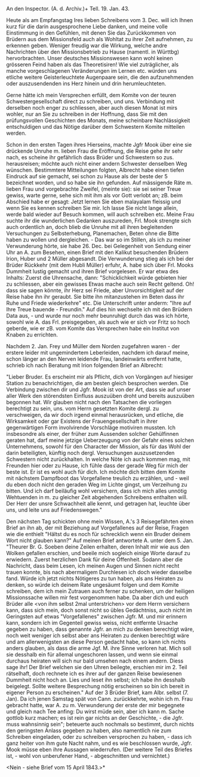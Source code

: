 An den Inspector. (A. d. Archiv.)+
 Tell. 19. Jan. 43.

Heute als am Empfangstag Ires lieben Schreibens vom 3. Dec. will ich Ihnen kurz für die darin ausgesprochene Liebe danken, und meine volle Einstimmung in den Gefühlen, mit denen Sie das Zurückkommen von Brüdern aus dem Missionsfeld auch als Wohltat zu ihrer Zeit aufnehmen, zu erkennen geben. Weniger freudig war die Wirkung, welche andre Nachrichten über den Missionsbetrieb zu Hause (namentl. in Württbg) hervorbrachten. Unser deutsches Missionswesen kann wohl keinen grösseren Feind haben als das Theoretisiren! Wie viel zuträglicher, als manche vorgeschlagenen Veränderungen im Lernen etc. würden uns etliche weitere Geisterleuchtete Augenpaare sein, die den aufzunehmenden oder auszusendenden ins Herz hinein und drin herumleuchteten.

Gerne hätte ich mein Versprechen erfüllt, dem Komite von der teuren Schwestergesellschaft direct zu schreiben, und uns. Verbindung mit derselben noch enger zu schliessen, aber auch diesen Monat ist mirs wohler, nur an Sie zu schreiben in der Hoffnung, dass Sie mit den prüfungsvollen Geschichten des Monats, meine scheinbare Nachlässigkeit entschuldigen und das Nötige darüber dem Schwestern Komite mitteilen werden.

Schon in den ersten Tagen ihres Hierseins, machte Jgfr Mook über eine sie drückende Unruhe m. lieben Frau die Eröffnung, die Reise gehe ihr sehr nach, es scheine ihr gefährlich dass Brüder und Schwestern so zus. herausreisen; möchte auch nicht einer andern Schwester denselben Weg wünschen. Bestimmtere Mitteilungen folgten, Albrecht habe einen tiefen Eindruck auf sie gemacht, sei schon zu Hause als der beste der 5 bezeichnet worden, und so habe sie ihn gefunden. Auf mässigende Räte m. lieben Frau und vorgebrachte Zweifel, (meinte sie): sie sei seiner Treue gewiss, warte gerne, sehe sich mit ihm als vor Gott verlobt an; zB. beim Abschied habe er gesagt: Jetzt lernen Sie eben malayalam fleissig und wenn Sie es kennen schreiben Sie mir. Ich lasse Sie nicht lange allein, werde bald wieder auf Besuch kommen, will auch schreiben etc. Meine Frau suchte ihr die wunderlichen Gedanken auszureden, Frl. Mook strengte sich auch ordentlich an, doch blieb die Unruhe mit all ihren begleitenden Versuchungen zu Selbsterhebung, Planemachen, Beten ohne die Bitte haben zu wollen und dergleichen. - Das war so im Stillen, als ich zu meiner Verwunderung hörte, sie habe 26. Dec. bei Gelegenheit von Sendung einer Uhr an A. zum Besehen, einen Brief mit den Kalikut besuchenden Brüdern Irion, Huber und 2 Müller abgesandt. Die Verwunderung stieg als ich bei der Brüder Rückkehr (mit dem Hubli Müller) erfuhr, A. habe sich über Frl. Mooks Dummheit lustig gemacht und ihren Brief vorgelesen. Er war etwa des Inhalts: Zuerst die Uhrensache, dann: "Schicklichkeit würde gebieten hier zu schliessen, aber ein gewisses Etwas mache auch sein Recht geltend. Oh! dass sie sagen könnte, ihr Herz sei Friede, aber Unvorsichtigkeit auf der Reise habe ihn ihr geraubt. Sie bitte ihn mitanzustehen im Beten dass ihr Ruhe und Friede wiederkehre" etc. Die Unterschrift unter anderm: "Ihre auf Ihre Treue bauende - Freundin." 
Auf dies hin wechselte ich mit den Brüdern Data aus, - und wurde nur noch mehr beunruhigt durch das was ich hörte, sowohl wie A. das Frl. preisgegeben, als auch wie er sich vor Fritz so hoch geberde, wie er zB. vom Komite das Versprechen habe ein Institut von Knaben zu errichten.

Nachdem 2. Jan. Frey und Müller dem Norden zugefahren waren - der erstere leider mit ungemindertem Leberleiden, nachdem ich darauf meine, schon länger an den Nerven leidende Frau, landeinwärts entfernt hatte, schrieb ich nach Beratung mit Irion folgenden Brief an Albrecht:

"Lieber Bruder. Es erscheint mir als Pflicht, dich von Vorgängen auf hiesiger Station zu benachrichtigen, die am besten gleich besprochen werden. Die Verbindung zwischen dir und Jgfr. Mook ist von der Art, dass sie auf unser aller Werk den störendsten Einfluss auszuüben droht und bereits auszuüben begonnen hat. Wir glauben nicht nach den Tatsachen die vorliegen berechtigt zu sein, uns. vom Herrn gesetzten Komite dergl. zu verschweigen, da wir doch irgend einmal herausrücken, und etliche, die Wirksamkeit oder gar Existens der Frauengesellschaft in ihrer gegenwärtigen Form involvirende Vorschläge motiviren mussten. Ich insbesondre als einer, der früher zum Aussenden solcher Gehülfinnen geraten hat, darf meine jetzige Ueberzeugung von der Gefahr eines solchen Unternehmens, sowohl für den Character der Mission, als für das Wohl der darin beteiligten, künftig noch dergl. Versuchungen auszusetzenden Schwestern nicht zurückhalten. In welche Nöte ich auch kommen mag, mit Freunden hier oder zu Hause, ich fühle dass der gerade Weg für mich der beste ist. Er ist es wohl auch für dich. Ich möchte dich bitten dem Komite mit nächstem Dampfboot das Vorgefallene treulich zu erzählen, und - weil du eben doch nicht den geraden Weg im Lichte gingst, um Verzeihung zu bitten. Und ich darf beiläufig wohl versichern, dass ich mich alles unnötig Wehtuenden in m. zu gleicher Zeit abgehenden Schreibens enthalten will. Der Herr der unsre Schwachheit alle kennt, und getragen hat, leuchte über uns, und leite uns auf Friedenswegen."

Den nächsten Tag schickten ohne mein Wissen, A.'s 3 Reisegefährten einen Brief an ihn ab, der mit Beziehung auf Vorgefallenes auf der Reise, Fragen wie die enthielt "Hältst du es noch für schrecklich wenn ein Bruder deinem Wort nicht glauben kann?" Auf meinen Brief antwortete A. unter dem 5. Jan. 
"Theurer Br. G. Soeben deine Zeilen erhalten, deren Inhalt mir wie aus den Wolken gefallen erschien, und beeile mich sogleich einige Worte darauf zu erwiedern. Zuerst herzlichen Dank für deine Offenheit. Sodann aber die Nachricht, dass beim Lesen, ich meinen Augen und Sinnen nicht recht trauen konnte, bis nach abermaligem Durchlesen ich doch wieder dasselbe fand. Würde ich jetzt nichts Nötigeres zu tun haben, als ans Heiraten zu denken, so würde ich deinem Rate ungesäumt folgen und dem Komite schreiben, dem ich mein Zutrauen auch ferner zu schenken, um der heiligen Missionssache willen mir fest vorgenommen habe. Da aber dich und euch Brüder alle <von ihm selbst 2mal unterstrichen> vor dem Herrn versichern kann, dass sich mein, doch sonst nicht so übles Gedächtniss, auch nicht im Geringsten auf etwas "Vorgefallenes" zwischen Jgfr. M. und mir erinnern kann, sondern ich im Gegenteil gewiss weiss, nicht entfernte Ursache gegeben zu haben, dass genannte Jgfr. an mich zu denken berechtigt wäre, noch weit weniger ich selbst aber ans Heiraten zu denken berechtigt wäre und am allerwenigsten an diese Person gedacht habe, so kann ich nichts anders glauben, als dass die arme Jgf. M. ihre Sinne verloren hat. Mich soll sie desshalb ein für allemal ungeschoren lassen, und wenn sie einmal durchaus heiraten will sich nur bald umsehen nach einem andern. Diess sage ihr! Der Brief welchen sie den Uhren beilegte, erschien mir im 2. Teil rätselhaft, doch rechnete ich es ihrer auf der ganzen Reise bewiesenen Dummheit nicht hoch an. Lies und leset ihn selbst; ich habe ihn desshalb beigelegt. Sollte weitere Besprechung nötig erscheinen so bin ich bereit in eigener Person zu erscheinen." 
Auf der 3 Brüder Brief, kam Albr. selbst (7. Jan). Da ich jenen Samstag spät von Cann. zurückkehrte, wohin ich m. Frau gebracht hatte, war A. zu m. Verwunderung der erste der mir begegnete und gleich nach Tee anfing: Du wirst müde sein, aber ich kann m. Sache gottlob kurz machen; es ist rein gar nichts an der Geschichte, - die Jgfr. muss wahnsinnig sein"; beteuerte auch nochmals so bestimmt, durch nichts den geringsten Anlass gegeben zu haben, also namentlich nie zum Schreiben eingeladen, oder zu schreiben versprochen zu haben, - dass ich ganz heiter von ihm gute Nacht nahm, und es wie beschlossen wurde, Jgfr. Mook müsse eben ihre Aussagen wiederrufen. 
(Der weitere Teil des Briefes ist, - wohl von unberufener Hand, - abgeschnitten und vernichtet.)

<Nein - siehe Brief vom 15 April 1843.>*

